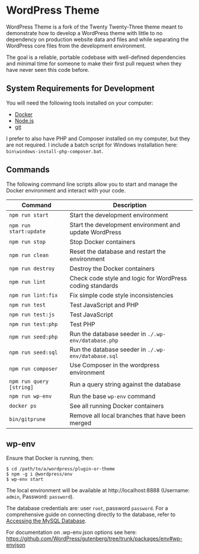 # WordPress Theme

WordPress Theme is a fork of the Twenty Twenty-Three theme meant to demonstrate how to develop a WordPress theme with little to no dependency on production website data and files and while separating the WordPress core files from the development environment.

The goal is a reliable, portable codebase with well-defined dependencies and minimal time for someone to make their first pull request when they have never seen this code before.

## System Requirements for Development

You will need the following tools installed on your computer:

-   [Docker](https://www.docker.com/products/docker-desktop)
-   [Node.js](https://nodejs.org/en/download/)
-   [git](https://git-scm.com/downloads)

I prefer to also have PHP and Composer installed on my computer, but they are not required. I include a batch script for Windows installation here: `bin\windows-install-php-composer.bat`.

## Commands

The following command line scripts allow you to start and manage the Docker environment and interact with your code.

| Command                  | Description                                               |
| ------------------------ | --------------------------------------------------------- |
| `npm run start`          | Start the development environment                         |
| `npm run start:update`   | Start the development environment and update WordPress    |
| `npm run stop`           | Stop Docker containers                                    |
| `npm run clean`          | Reset the database and restart the environment            |
| `npm run destroy`        | Destroy the Docker containers                             |
| `npm run lint`           | Check code style and logic for WordPress coding standards |
| `npm run lint:fix`       | Fix simple code style inconsistencies                     |
| `npm run test`           | Test JavaScript and PHP                                   |
| `npm run test:js`        | Test JavaScript                                           |
| `npm run test:php`       | Test PHP                                                  |
| `npm run seed:php`       | Run the database seeder in `./.wp-env/database.php`       |
| `npm run seed:sql`       | Run the database seeder in `./.wp-env/database.sql`       |
| `npm run composer`       | Use Composer in the wordpress environment                 |
| `npm run query [string]` | Run a query string against the database                   |
| `npm run wp-env`         | Run the base `wp-env` command                             |
| `docker ps`              | See all running Docker containers                         |
| `bin/gitprune`           | Remove all local branches that have been merged           |

## wp-env

Ensure that Docker is running, then:

```shell
$ cd /path/to/a/wordpress/plugin-or-theme
$ npm -g i @wordpress/env
$ wp-env start
```

The local environment will be available at http://localhost:8888 (Username: `admin`, Password: `password`).

The database credentials are: user `root`, password `password`. For a comprehensive guide on connecting directly to the database, refer to [Accessing the MySQL Database](https://github.com/WordPress/gutenberg/blob/trunk/docs/contributors/code/getting-started-with-code-contribution.md#accessing-the-mysql-database).

For documentation on .wp-env.json options see here: https://github.com/WordPress/gutenberg/tree/trunk/packages/env#wp-envjson
